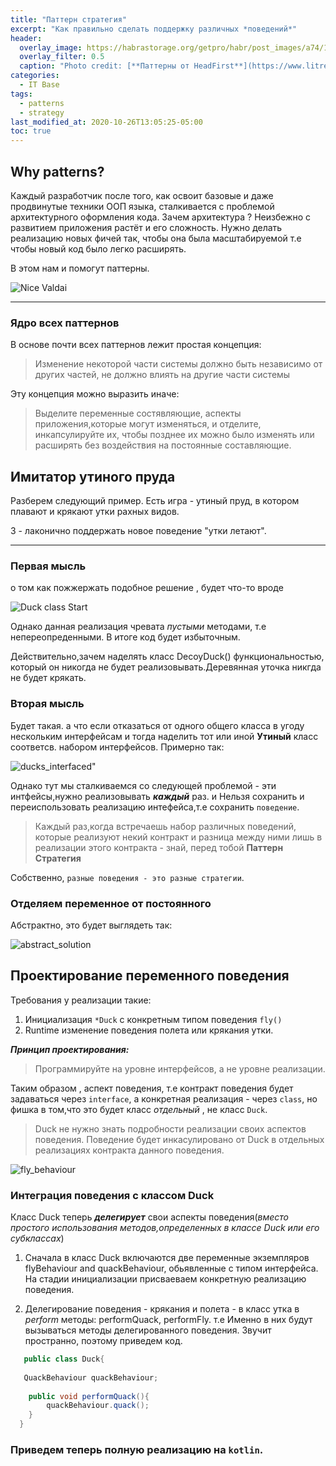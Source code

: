 ```yaml
---
title: "Паттерн стратегия"
excerpt: "Как правильно сделать поддержку различных *поведений*"
header:
  overlay_image: https://habrastorage.org/getpro/habr/post_images/a74/120/d5b/a74120d5b954738ab73942c594530a2b.jpg
  overlay_filter: 0.5
  caption: "Photo credit: [**Паттерны от HeadFirst**](https://www.litres.ru/elizabet-robson/head-first-patterny-proektirovaniya-39123671/)"
categories:
  - IT Base
tags:
  - patterns
  - strategy
last_modified_at: 2020-10-26T13:05:25-05:00
toc: true
---
```


## Why patterns? 
 
Каждый разработчик после того, как освоит базовые и даже продвинутые техники ООП языка, сталкивается с проблемой архитектурного оформления кода. Зачем архитектура ? Неизбежно с развитием приложения растёт и его сложность. Нужно делать реализацию новых фичей так, чтобы она была масштабируемой т.е чтобы новый код было легко расширять.

В этом нам и помогут паттерны.

![Nice Valdai](/assets/images/2020-10-26_pattern_strategy/patterns_intro_why.jpg "Why we need patterns?")

***

### Ядро всех паттернов

В основе почти всех паттернов лежит простая концепция:
>Изменение некоторой части системы должно быть независимо от других частей, не должно влиять на другие части системы

Эту концепция можно выразить иначе:
>Выделите переменные состявляющие, аспекты приложения,которые могут изменяться, и отделите, инкапсулируйте их, чтобы позднее их можно было изменять или расширять без воздействия на постоянные составляющие.

## Имитатор утиного пруда

Разберем следующий пример. Есть игра - утиный пруд, в котором плавают и крякают утки рахных видов.

3 - лаконично поддержать новое поведение "утки летают".

***

### Первая мысль
о  том как пожжержать подобное решение , будет что-то вродe

![Duck class Start](/assets/images/2020-10-26_pattern_strategy/duckClass1.png "Duck class 1")

Однако данная реализация чревата _пустыми_ методами, т.е непереопреденными. В итоге код будет избыточным.

Действительно,зачем наделять класс DecoyDuck() функциональностью, который он никогда не будет реализовывать.Деревянная уточка никгда не будет крякать.

### Вторая мысль

Будет такая. а что если отказаться  от одного общего класса в угоду нескольким интерфейсам и тогда наделить тот или иной **Утиный** класс соответсв. набором интерфейсов. Примерно так:

![ducks_interfaced"](/assets/images/2020-10-26_pattern_strategy/duckClass2.jpeg) 

Однако тут мы сталкиваемся со следующей проблемой - 
эти интфейсы,нужно реализовывать ***каждый*** раз. и Нельзя сохранить и переиспользовать реализацию интефейса,т.е сохранить `поведение`.

> Каждый раз,когда встречаешь набор различных поведений, которые реализуют некий контракт и разница между ними лишь в реализации этого контракта - знай, перед тобой **Паттерн Стратегия**

Собственно, `разные поведения - это разные стратегии`.

### Отделяем переменное от постоянного

Абстрактно, это будет выглядеть так:

![abstract_solution](/assets/images/2020-10-26_pattern_strategy/solution_1.jpeg)

## Проектирование переменного поведения

Требования у реализации такие:  

1. Инициализация `*Duck` с конкретным типом поведения `fly()`
2. Runtime изменение поведения полета или крякания утки.

***Принцип проектирования:***
> Программируйте на уровне интерфейсов, а не уровне реализации.

Таким образом , аспект поведения, т.е контракт поведения будет задаваться через `interface`, а конкретная реализация  - через `class`, но фишка в том,что это будет класс *отдельный* , не класс `Duck`. 

>Duck не нужно знать подробности реализации своих аспектов поведения. Поведение будет инкасулировано от Duck в отдельных реализациях контракта данного поведения.

![fly_behaviour](/assets/images/2020-10-26_pattern_strategy/fly_behaviour.jpeg)

### Интеграция поведения с классом Duck

Класс Duck теперь ***делегирует*** свои аспекты поведения(*вместо простого использования методов,определенных в классе Duck или его субклассах*)

1. Сначала в класс Duck включаются две переменные экземпляров flyBehaviour and quackBehaviour, обьявленные с типом интерфейса.
На стадии инициализации присваеваем конкретную реализацию поведения.

2. Делегирование поведения - крякания и полета - в класс утка в  *perform* методы: performQuack, performFly. т.е Именно в них будут вызываться методы делегированного поведения. Звучит пространно, поэтому приведем код.

```java
   public class Duck{
   
   QuackBehaviour quackBehaviour;
   		
   	public void performQuack(){
   		quackBehaviour.quack();
   	}
  }
```
### Приведем теперь полную реализацию на `kotlin`.

<script src="https://gist.github.com/esh1n/96ad72208b6c19e8aca21d3b90b18b48.js"></script>

 
   
